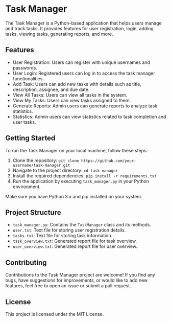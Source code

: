 # Task Manager

The Task Manager is a Python-based application that helps users manage and track tasks. It provides features for user registration, login, adding tasks, viewing tasks, generating reports, and more.

## Features

- User Registration: Users can register with unique usernames and passwords.
- User Login: Registered users can log in to access the task manager functionalities.
- Add Task: Users can add new tasks with details such as title, description, assignee, and due date.
- View All Tasks: Users can view all tasks in the system.
- View My Tasks: Users can view tasks assigned to them.
- Generate Reports: Admin users can generate reports to analyze task statistics.
- Statistics: Admin users can view statistics related to task completion and user tasks.

## Getting Started

To run the Task Manager on your local machine, follow these steps:

1. Clone the repository: `git clone https://github.com/your-username/task-manager.git`
2. Navigate to the project directory: `cd task-manager`
3. Install the required dependencies: `pip install -r requirements.txt`
4. Run the application by executing `task_manager.py` in your Python environment.

Make sure you have Python 3.x and pip installed on your system.

## Project Structure

- `task_manager.py`: Contains the `TaskManager` class and its methods.
- `user.txt`: Text file for storing user registration details.
- `tasks.txt`: Text file for storing task information.
- `task_overview.txt`: Generated report file for task overview.
- `user_overview.txt`: Generated report file for user overview.

## Contributing

Contributions to the Task Manager project are welcome! If you find any bugs, have suggestions for improvements, or would like to add new features, feel free to open an issue or submit a pull request.

## License

This project is licensed under the MIT License.
